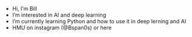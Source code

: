 -  Hi, I’m Bill
-  I’m interested in AI and deep learning
-  I’m currently learning Python and how to use it in deep lerning and AI
- HMU on instagram (@Bspan0s) or here  

<!---
Spartan3001/Spartan3001 is a ✨ special ✨ repository because its `README.md` (this file) appears on your GitHub profile.
You can click the Preview link to take a look at your changes.
--->
